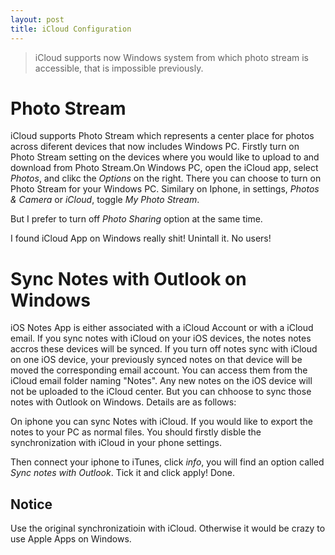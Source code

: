 ```yaml
---
layout: post
title: iCloud Configuration
---
```


>iCloud supports now Windows system from which photo stream is accessible, that is impossible previously.

# Photo Stream

iCloud supports Photo Stream which represents a center place for photos across diferent devices that now includes Windows PC. Firstly turn on Photo Stream setting on the devices where you would like to upload to and download from Photo Stream.On Windows PC, open the iCloud app, select *Photos*, and clikc the *Options* on the right. There you can choose to turn on Photo Stream for your Windows PC. Similary on Iphone, in settings, *Photos & Camera* or *iCloud*, toggle *My Photo Stream*.

But I prefer to turn off *Photo Sharing* option at the same time.

I found iCloud App on Windows really shit! Unintall it. No users!

# Sync Notes with Outlook on Windows

iOS Notes App is either associated with a iCloud Account or with a iCloud email. If you sync notes with iCloud on your iOS devices, the notes notes accros these devices will be synced. If you turn off notes sync with iCloud on one iOS device, your previously synced notes on that device will be moved the corresponding email account. You can access them from the iCloud email folder naming "Notes". Any new notes on the iOS device will not be uploaded to the iCloud center. But you can chhoose to sync those notes with Outlook on Windows. Details are as follows:

On iphone you can sync Notes with iCloud. If you would like to export the notes to your PC as normal files. You should firstly disble the synchronization with iCloud in your phone settings.

Then connect your iphone to iTunes, click *info*, you will find an option called *Sync notes with Outlook*. Tick it and click apply! Done.

## Notice
Use the original synchronizatioin with iCloud. Otherwise it would be crazy to use Apple Apps on Windows.
